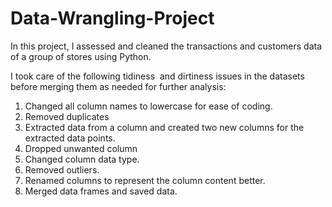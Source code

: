 # Data-Wrangling-Project
In this project, I assessed and cleaned the transactions and customers data of a group of stores using Python.

I took care of the following tidiness  and dirtiness issues in the datasets before merging them as needed for further analysis:

1. Changed all column names to lowercase for ease of coding.
2. Removed duplicates
3. Extracted data from a column and created two new columns for the extracted data points.
4. Dropped unwanted column
5. Changed column data type.
6. Removed outliers.
7. Renamed columns to represent the column content better.
8. Merged data frames and saved data.
